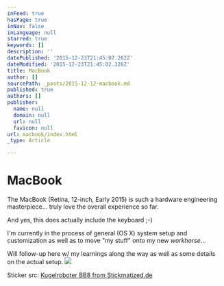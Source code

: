 ```yaml
---
inFeed: true
hasPage: true
inNav: false
inLanguage: null
starred: true
keywords: []
description: ''
datePublished: '2015-12-23T21:45:07.262Z'
dateModified: '2015-12-23T21:45:02.326Z'
title: MacBook
author: []
sourcePath: _posts/2015-12-12-macbook.md
published: true
authors: []
publisher:
  name: null
  domain: null
  url: null
  favicon: null
url: macbook/index.html
_type: Article

---
```

# MacBook

The MacBook (Retina, 12-inch, Early 2015) is such a hardware engineering masterpiece... truly love the overall experience so far.

And yes, this does actually include the keyboard ;-)

I'm currently in the process of general (OS X) system setup and customization as well as to move "my stuff" onto my new _workhorse_... 

Will follow-up here w/ my learnings along the way as well as some details on the actual setup.
![](https://the-grid-user-content.s3-us-west-2.amazonaws.com/c8984f6b-d4e7-4c16-9812-2e76340d1061.jpg)

Sticker src: [Kugelroboter BB8 from Stickmatized.de][0]

[0]: https://www.stickmatized.de/macbook-sticker-aufkleber/sonstige/kugelroboter-bb8